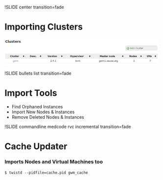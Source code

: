 !SLIDE center transition=fade

# Importing Clusters

![cluster_add](cluster_add.png)

!SLIDE bullets list transition=fade

# Import Tools

* Find Orphaned Instances
* Import New Nodes & Instances
* Remove Deleted Nodes & Instances

!SLIDE commandline medcode rvc incremental transition=fade

# Cache Updater
### Imports Nodes and Virtual Machines too

    $ twistd --pidfile=cache.pid gwm_cache
